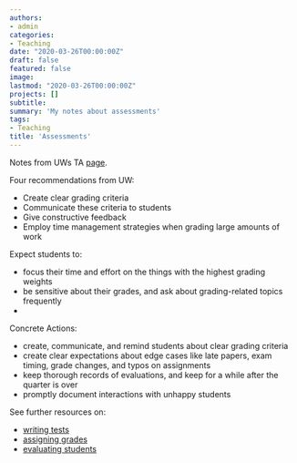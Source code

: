 ```yaml
---
authors:
- admin
categories:
- Teaching
date: "2020-03-26T00:00:00Z"
draft: false
featured: false
image:
lastmod: "2020-03-26T00:00:00Z"
projects: []
subtitle: 
summary: 'My notes about assessments'
tags:
- Teaching
title: 'Assessments'
---
```


Notes from UWs TA [page](https://www.washington.edu/teaching/topics/assessing-and-improving-teaching/assessing-student-lerning-grading).

Four recommendations from UW:
- Create clear grading criteria
- Communicate these criteria to students
- Give constructive feedback
- Employ time management strategies when grading large amounts of work

Expect students to:
- focus their time and effort on the things with the highest grading weights
- be sensitive about their grades, and ask about grading-related topics frequently
-

Concrete Actions:
- create, communicate, and remind students about clear grading criteria
- create clear expectations about edge cases like late papers, exam timing, grade changes, and typos on assignments
- keep thorough records of evaluations, and keep for a while after the quarter is over
- promptly document interactions with unhappy students

See further resources on:
- [writing tests](/post/teaching/writing-tests)
- [assigning grades](https://cft.vanderbilt.edu/guides-sub-pages/grading-student-work)
- [evaluating students](https://teachingcommons.stanford.edu/resources/teaching/evaluating-students)